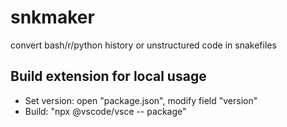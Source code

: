 # snkmaker
convert bash/r/python history or unstructured code in snakefiles


## Build extension for local usage
* Set version: open "package.json", modify field "version"
* Build: "npx @vscode/vsce -- package"

